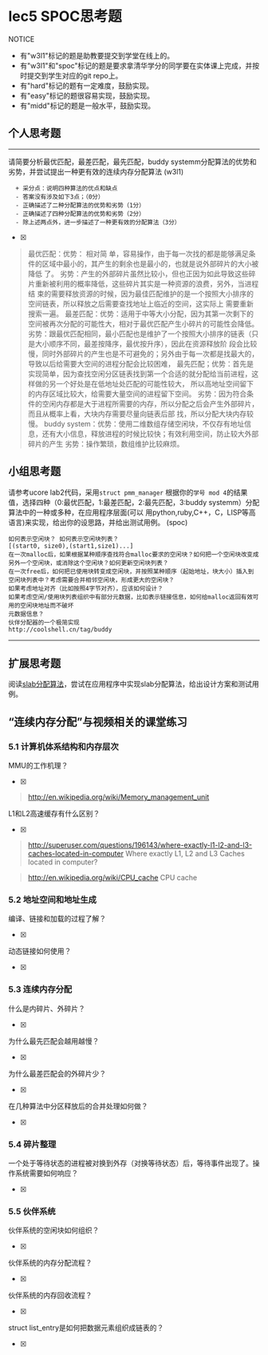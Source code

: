 # lec5 SPOC思考题


NOTICE
- 有"w3l1"标记的题是助教要提交到学堂在线上的。
- 有"w3l1"和"spoc"标记的题是要求拿清华学分的同学要在实体课上完成，并按时提交到学生对应的git repo上。
- 有"hard"标记的题有一定难度，鼓励实现。
- 有"easy"标记的题很容易实现，鼓励实现。
- 有"midd"标记的题是一般水平，鼓励实现。


## 个人思考题
---

请简要分析最优匹配，最差匹配，最先匹配，buddy systemm分配算法的优势和劣势，并尝试提出一种更有效的连续内存分配算法 (w3l1)
```
  + 采分点：说明四种算法的优点和缺点
  - 答案没有涉及如下3点；（0分）
  - 正确描述了二种分配算法的优势和劣势（1分）
  - 正确描述了四种分配算法的优势和劣势（2分）
  - 除上述两点外，进一步描述了一种更有效的分配算法（3分）
 ```
- [x]  

>  最优匹配：优势：
相对简  单，容易操作，由于每一次找的都是能够满足条件的区域中最小的，其产生的剩余也是最小的，也就是说外部碎片的大小被降低
					了。
			  劣势：产生的外部碎片虽然比较小，但也正因为如此导致这些碎片重新被利用的概率降低，这些碎片其实是一种资源的浪费，另外，当进程结
					束的需要释放资源的时候，因为最佳匹配维护的是一个按照大小排序的空间链表，所以释放之后需要查找地址上临近的空间，这实际上
					需要重新搜索一遍。
	最差匹配：优势：适用于中等大小分配，因为其第一次剩下的空间被再次分配的可能性大，相对于最优匹配产生小碎片的可能性会降低。
			  劣势：跟最优匹配相同，最小匹配也是维护了一个按照大小排序的链表（只是大小顺序不同，最差按降序，最优按升序），因此在资源释放阶
					段会比较慢，同时外部碎片的产生也是不可避免的；另外由于每一次都是找最大的，导致以后给需要大空间的进程分配会比较困难，
	最先匹配；优势：首先是实现简单，因为查找空闲分区链表找到第一个合适的就分配给当前进程，这样做的另一个好处是在低地址处匹配的可能性较大，
					所以高地址空间留下的内存区域比较大，给需要大量空间的进程留下空间。
			  劣势：因为符合条件的空闲内存都是大于进程所需要的内存，所以分配之后会产生外部碎片，而且从概率上看，大块内存需要尽量向链表后部
					找，所以分配大块内存较慢。
	buddy system：优势：使用二维数组存储空闲块，不仅存有地址信息，还有大小信息，释放进程的时候比较快；有效利用空间，防止较大外部碎片的产生
				  劣势：操作繁琐，数组维护比较麻烦。


## 小组思考题

请参考ucore lab2代码，采用`struct pmm_manager` 根据你的`学号 mod 4`的结果值，选择四种（0:最优匹配，1:最差匹配，2:最先匹配，3:buddy systemm）分配算法中的一种或多种，在应用程序层面(可以 用python,ruby,C++，C，LISP等高语言)来实现，给出你的设思路，并给出测试用例。 (spoc)

```
如何表示空闲块？ 如何表示空闲块列表？ 
[(start0, size0),(start1,size1)...]
在一次malloc后，如果根据某种顺序查找符合malloc要求的空闲块？如何把一个空闲块改变成另外一个空闲块，或消除这个空闲块？如何更新空闲块列表？
在一次free后，如何把已使用块转变成空闲块，并按照某种顺序（起始地址，块大小）插入到空闲块列表中？考虑需要合并相邻空闲块，形成更大的空闲块？
如果考虑地址对齐（比如按照4字节对齐），应该如何设计？
如果考虑空闲/使用块列表组织中有部分元数据，比如表示链接信息，如何给malloc返回有效可用的空闲块地址而不破坏
元数据信息？
伙伴分配器的一个极简实现
http://coolshell.cn/tag/buddy
```

--- 

## 扩展思考题

阅读[slab分配算法](http://en.wikipedia.org/wiki/Slab_allocation)，尝试在应用程序中实现slab分配算法，给出设计方案和测试用例。

## “连续内存分配”与视频相关的课堂练习

### 5.1 计算机体系结构和内存层次
MMU的工作机理？

- [x]  

>  http://en.wikipedia.org/wiki/Memory_management_unit

L1和L2高速缓存有什么区别？

- [x]  

>  http://superuser.com/questions/196143/where-exactly-l1-l2-and-l3-caches-located-in-computer
>  Where exactly L1, L2 and L3 Caches located in computer?

>  http://en.wikipedia.org/wiki/CPU_cache
>  CPU cache

### 5.2 地址空间和地址生成
编译、链接和加载的过程了解？

- [x]  

>  

动态链接如何使用？

- [x]  

>  


### 5.3 连续内存分配
什么是内碎片、外碎片？

- [x]  

>  

为什么最先匹配会越用越慢？

- [x]  

>  

为什么最差匹配会的外碎片少？

- [x]  

>  

在几种算法中分区释放后的合并处理如何做？

- [x]  

>  

### 5.4 碎片整理
一个处于等待状态的进程被对换到外存（对换等待状态）后，等待事件出现了。操作系统需要如何响应？

- [x]  

>  

### 5.5 伙伴系统
伙伴系统的空闲块如何组织？

- [x]  

>  

伙伴系统的内存分配流程？

- [x]  

>  

伙伴系统的内存回收流程？

- [x]  

>  

struct list_entry是如何把数据元素组织成链表的？

- [x]  

>  



